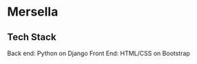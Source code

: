 Mersella
===============

Tech Stack
----------
Back end: Python on Django
Front End: HTML/CSS on Bootstrap


